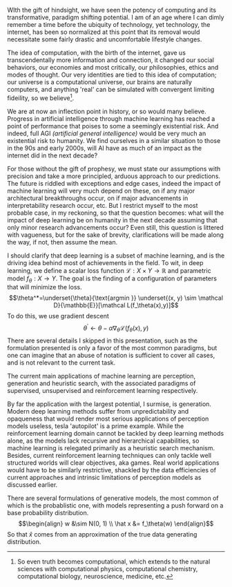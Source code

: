 WIth the gift of hindsight, we have seen the potency of computing and its transformative, paradigm shifting potential. I am of an age where I can dimly remember a time before the ubiquity of technology, yet technology, the internet, has been so normalized at this point that its removal would necessitate some fairly drastic and uncomfortable lifestyle changes.

The idea of computation, with the birth of the internet, gave us transcendentally more information and connection, it changed our social behaviors, our economies and most critically, our philosophies, ethics and modes of thought. Our very identities are tied to this idea of computation; our universe is a computational universe, our brains are naturally computers, and anything 'real' can be simulated with convergent limiting fideility, so we believe[^1].  

We are at now an inflection point in history, or so would many believe. Progress in artificial intelligence through machine learning has reached a point of performance that poises to some a seemingly existential risk. And indeed, full AGI *(artificial general intelligence)* would be very much an existential risk to humanity. We find ourselves in a similar situation to those in the 90s and early 2000s, will AI have as much of an impact as the internet did in the next decade?

For those without the gift of prophesy, we must state our assumptions with precision and take a more principled, arduous approach to our predictions. The future is riddled with exceptions and edge cases, indeed the impact of machine learning will very much depend on these, on if any major architectural breakthroughs occur, on if major advancements in interpretability research occur, etc. But I restrict myself to the most probable case, in my reckoning, so that the question becomes: what will the impact of deep learning be on humanity in the next decade assuming that only minor research advancements occur? Even still, this question is littered with vagueness, but for the sake of brevity, clarifications will be made along the way, if not, then assume the mean. 

I should clarify that deep learning is a subset of machine learning, and is the driving idea behind most of achievements in the field. To wit, in deep learning, we define a scalar loss function $\mathcal L: X \times Y \to \mathbb R$ and parametric model $f_\theta: X \to Y$. The goal is the finding of a configuration of parameters that will minimize the loss. $$\theta^*=\underset{\theta}{\text{argmin }} \underset{(x, y) \sim \mathcal D}{\mathbb{E}}[\mathcal L(f_\theta(x),y)]$$ To do this, we use gradient descent $$\theta^\prime \leftarrow \theta - \alpha \nabla_\theta \mathcal L(f_\theta(x), y)$$There are several details I skipped in this presentation, such as the formulation presented is only a favor of the most common paradigms, but one can imagine that an abuse of notation is sufficient to cover all cases, and is not relevant to the current task.

The current main applications of machine learning are perception, generation and heuristic search, with the associated paradigms of supervised, unsupervised and reinforcement learning respectively. 

By far the application with the largest potential, I surmise, is generation. Modern deep learning methods suffer from unpredictability and opaqueness that would render most serious applications of perception models useless, tesla 'autopilot' is a prime example. While the reinforcement learning domain cannot be tackled by deep learning methods alone, as the models lack recursive and hierarchical capabilities, so machine learning is relegated primarily as a heuristic search mechanism. Besides, current reinforcement learning techniques can only tackle well structured worlds will clear objectives, aka games. Real world applications would have to be similarly restrictive, shackled by the data efficiencies of current approaches and intrinsic limitations of perception models as discussed earlier.

There are several formulations of generative models, the most common of which is the probablistic one, with models representing a push forward on a base probability distribution. $$\begin{align} w &\sim N(0, 1) \\ \hat x &= f_\theta(w) \end{align}$$
So that $\hat x$ comes from an approximation of the true data generating distribution. 




[^1]: So even truth becomes computational, which extends to the natural sciences with computational physics, computational chemistry, computational biology, neuroscience, medicine, etc.

